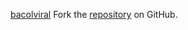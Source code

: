 [bacolviral](https://bacolviral.pages.dev)
Fork the [repository](https://github.com/harlahsaduki) on GitHub.